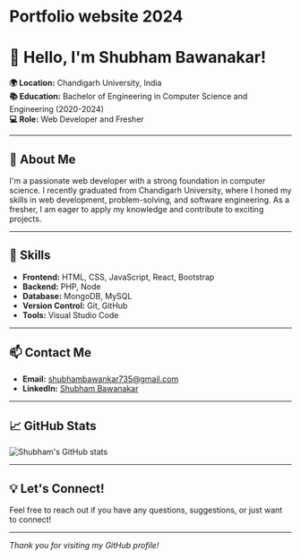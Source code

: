 # Portfolio website 2024
# 👋 Hello, I'm Shubham Bawanakar!

**🌍 Location:** Chandigarh University, India  
**📚 Education:** Bachelor of Engineering in Computer Science and Engineering (2020-2024)  
**💻 Role:** Web Developer and Fresher  

---

## 🚀 About Me

I'm a passionate web developer with a strong foundation in computer science. I recently graduated from Chandigarh University, where I honed my skills in web development, problem-solving, and software engineering. As a fresher, I am eager to apply my knowledge and contribute to exciting projects.

---

## 🔧 Skills

- **Frontend:** HTML, CSS, JavaScript, React, Bootstrap
- **Backend:** PHP, Node
- **Database:** MongoDB, MySQL
- **Version Control:** Git, GitHub
- **Tools:** Visual Studio Code

---

## 📫 Contact Me

- **Email:** shubhambawankar735@gmail.com
- **LinkedIn:** [Shubham Bawanakar](https://www.linkedin.com/in/shubham-bawankar-458342200/)

---

## 📈 GitHub Stats

![Shubham's GitHub stats](https://github-readme-stats.vercel.app/api?username=your-username&show_icons=true&theme=radical)

---

## 💡 Let's Connect!

Feel free to reach out if you have any questions, suggestions, or just want to connect!

---

_Thank you for visiting my GitHub profile!_

